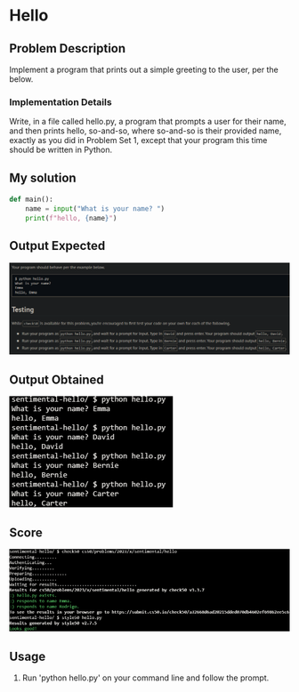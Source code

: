 # Hello

## Problem Description

Implement a program that prints out a simple greeting to the user, per the below.

### Implementation Details

Write, in a file called hello.py, a program that prompts a user for their name, and then prints hello, so-and-so, where so-and-so is their provided name, exactly as you did in Problem Set 1, except that your program this time should be written in Python.

## My solution

```python
def main():
    name = input("What is your name? ")
    print(f"hello, {name}")
```

## Output Expected

![Output expected](./Resources/OutputExpected.png)

## Output Obtained

![As expected](./Resources/OutputObtained.png)

## Score

![All good](./Resources/Score.png)

## Usage

1. Run 'python hello.py' on your command line and follow the prompt.